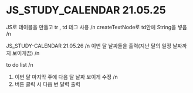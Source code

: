 # JS_STUDY_CALENDAR 21.05.25
JS로 테이블을 만들고 tr , td 테그 사용 /n
createTextNode로 td안에 String을 넣음 /n

JS_STUDY-CALENDAR 21.05.26 /n
이번 달 날짜들을 출력(지난 달의 일정 날짜까지 보이게끔) /n

to do list /n
1. 이번 달 마지막 주에 다음 달 날짜 보이게 수정 /n
2. 버튼 클릭 시 다음 번 달력 출력

